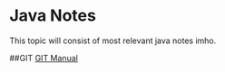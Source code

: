 # Java Notes

This topic will consist of most relevant java notes imho.

##GIT
[GIT Manual](https://git.github.io/htmldocs/git.html)